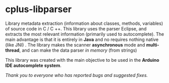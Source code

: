 cplus-libparser
========

Library metadata extraction (information about classes, methods, variables) of source code in C / C ++.
This library uses the parser Eclipse, and extracts the most relevant information (primarily used to autocomplete).
The main advantage is that it is entirely in **Java** and no requires nothing native (like JNI) .
The library makes the scanner **asynchronous** mode and **multi-thread**, and can make the data parser *in memory* (from strings)

This library was created with the main objective to be used in the **Arduino IDE autocomplete system**.

*Thank you to everyone who has reported bugs and suggested fixes.*